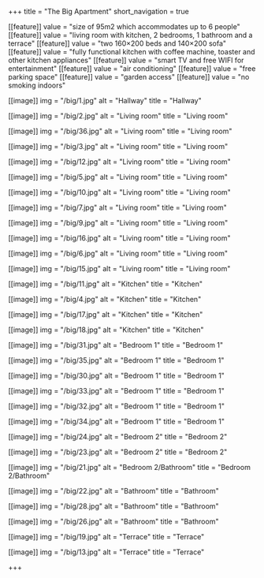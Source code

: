 +++
title = "The Big Apartment"
short_navigation = true

[[feature]]
  value = "size of 95m2 which accommodates up to 6 people"
[[feature]]
  value = "living room with kitchen, 2 bedrooms, 1 bathroom and a terrace"
[[feature]]
  value = "two 160×200 beds and 140×200 sofa"
[[feature]]
  value = "fully functional kitchen with coffee machine, toaster and other kitchen appliances"
[[feature]]
  value = "smart TV and free WIFI for entertainment"
[[feature]]
  value = "air conditioning"
[[feature]]
  value = "free parking space"
[[feature]]
  value = "garden access"
[[feature]]
  value = "no smoking indoors"

[[image]]
  img = "/big/1.jpg"
  alt = "Hallway"
  title = "Hallway"

[[image]]
  img = "/big/2.jpg"
  alt = "Living room"
  title = "Living room"

[[image]]
  img = "/big/36.jpg"
  alt = "Living room"
  title = "Living room"

[[image]]
  img = "/big/3.jpg"
  alt = "Living room"
  title = "Living room"

[[image]]
  img = "/big/12.jpg"
  alt = "Living room"
  title = "Living room"

[[image]]
  img = "/big/5.jpg"
  alt = "Living room"
  title = "Living room"

[[image]]
  img = "/big/10.jpg"
  alt = "Living room"
  title = "Living room"

[[image]]
  img = "/big/7.jpg"
  alt = "Living room"
  title = "Living room"

[[image]]
  img = "/big/9.jpg"
  alt = "Living room"
  title = "Living room"

[[image]]
  img = "/big/16.jpg"
  alt = "Living room"
  title = "Living room"

[[image]]
  img = "/big/6.jpg"
  alt = "Living room"
  title = "Living room"

[[image]]
  img = "/big/15.jpg"
  alt = "Living room"
  title = "Living room"

[[image]]
  img = "/big/11.jpg"
  alt = "Kitchen"
  title = "Kitchen"

[[image]]
  img = "/big/4.jpg"
  alt = "Kitchen"
  title = "Kitchen"

[[image]]
  img = "/big/17.jpg"
  alt = "Kitchen"
  title = "Kitchen"

[[image]]
  img = "/big/18.jpg"
  alt = "Kitchen"
  title = "Kitchen"

[[image]]
  img = "/big/31.jpg"
  alt = "Bedroom 1"
  title = "Bedroom 1"

[[image]]
  img = "/big/35.jpg"
  alt = "Bedroom 1"
  title = "Bedroom 1"

[[image]]
  img = "/big/30.jpg"
  alt = "Bedroom 1"
  title = "Bedroom 1"

[[image]]
  img = "/big/33.jpg"
  alt = "Bedroom 1"
  title = "Bedroom 1"

[[image]]
  img = "/big/32.jpg"
  alt = "Bedroom 1"
  title = "Bedroom 1"

[[image]]
  img = "/big/34.jpg"
  alt = "Bedroom 1"
  title = "Bedroom 1"

[[image]]
  img = "/big/24.jpg"
  alt = "Bedroom 2"
  title = "Bedroom 2"

[[image]]
  img = "/big/23.jpg"
  alt = "Bedroom 2"
  title = "Bedroom 2"

[[image]]
  img = "/big/21.jpg"
  alt = "Bedroom 2/Bathroom"
  title = "Bedroom 2/Bathroom"

[[image]]
  img = "/big/22.jpg"
  alt = "Bathroom"
  title = "Bathroom"

[[image]]
  img = "/big/28.jpg"
  alt = "Bathroom"
  title = "Bathroom"

[[image]]
  img = "/big/26.jpg"
  alt = "Bathroom"
  title = "Bathroom"

[[image]]
  img = "/big/19.jpg"
  alt = "Terrace"
  title = "Terrace"

[[image]]
  img = "/big/13.jpg"
  alt = "Terrace"
  title = "Terrace"

+++

